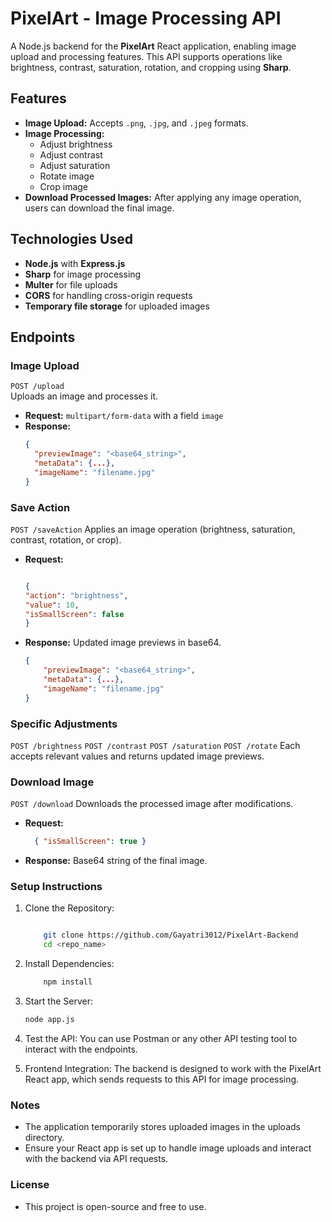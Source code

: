 # PixelArt - Image Processing API

A Node.js backend for the **PixelArt** React application, enabling image upload and processing features. This API supports operations like brightness, contrast, saturation, rotation, and cropping using **Sharp**.

## Features

- **Image Upload:** Accepts `.png`, `.jpg`, and `.jpeg` formats.
- **Image Processing:**
  - Adjust brightness
  - Adjust contrast
  - Adjust saturation
  - Rotate image
  - Crop image
- **Download Processed Images:** After applying any image operation, users can download the final image.

## Technologies Used

- **Node.js** with **Express.js**
- **Sharp** for image processing
- **Multer** for file uploads
- **CORS** for handling cross-origin requests
- **Temporary file storage** for uploaded images

## Endpoints

### Image Upload
`POST /upload`  
Uploads an image and processes it.  
- **Request:** `multipart/form-data` with a field `image`
- **Response:** 
  ```json
  {
    "previewImage": "<base64_string>",
    "metaData": {...},
    "imageName": "filename.jpg"
  }

### Save Action
`POST /saveAction`
Applies an image operation (brightness, saturation, contrast, rotation, or crop).

- **Request:** 
    ```json

    {
    "action": "brightness",
    "value": 10,
    "isSmallScreen": false
    }


- **Response:** Updated image previews in base64.
    ```json
    {
        "previewImage": "<base64_string>",
        "metaData": {...},
        "imageName": "filename.jpg"
    }

### Specific Adjustments
`POST /brightness`
`POST /contrast`
`POST /saturation`
`POST /rotate`
Each accepts relevant values and returns updated image previews.

### Download Image
`POST /download`
Downloads the processed image after modifications.

- **Request:** 
  ```json
    { "isSmallScreen": true }


- **Response:** Base64 string of the final image.
   
### Setup Instructions
1. Clone the Repository:

    ```bash

        git clone https://github.com/Gayatri3012/PixelArt-Backend
        cd <repo_name>

2. Install Dependencies:

    ```bash
        npm install

3. Start the Server:

    ```bash
    node app.js


4. Test the API: You can use Postman or any other API testing tool to interact with the endpoints.

5. Frontend Integration: The backend is designed to work with the PixelArt React app, which sends requests to this API for image processing.

### Notes
- The application temporarily stores uploaded images in the uploads directory.
- Ensure your React app is set up to handle image uploads and interact with the backend via API requests.

### License
- This project is open-source and free to use.
